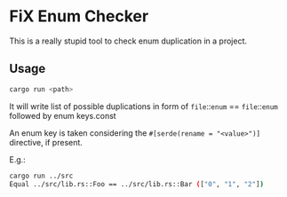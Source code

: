 # FiX Enum Checker

This is a really stupid tool to check enum duplication in a project.

## Usage
```bash
cargo run <path>
```
It will write list of possible duplications in form of `file`::`enum` == `file`::`enum` followed by enum keys.const 

An enum key is taken considering the `#[serde(rename = "<value>")]` directive, if present.

E.g.:
```bash
cargo run ../src
Equal ../src/lib.rs::Foo == ../src/lib.rs::Bar (["0", "1", "2"])
```
